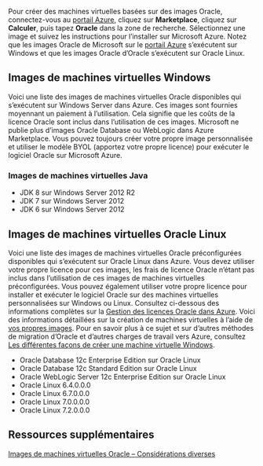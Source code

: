 


Pour créer des machines virtuelles basées sur des images Oracle, connectez-vous au [portail Azure](https://portal.azure.com/), cliquez sur **Marketplace**, cliquez sur **Calculer**, puis tapez **Oracle** dans la zone de recherche. Sélectionnez une image et suivez les instructions pour l’installer sur Microsoft Azure. Notez que les images Oracle de Microsoft sur le [portail Azure](https://portal.azure.com/) s’exécutent sur Windows et que les images Oracle d’Oracle s’exécutent sur Oracle Linux.

## Images de machines virtuelles Windows
Voici une liste des images de machines virtuelles Oracle disponibles qui s’exécutent sur Windows Server dans Azure. Ces images sont fournies moyennant un paiement à l’utilisation. Cela signifie que les coûts de la licence Oracle sont inclus dans l’utilisation de ces images. Microsoft ne publie plus d’images Oracle Database ou WebLogic dans Azure Marketplace. Vous pouvez toujours créer votre propre image personnalisée et utiliser le modèle BYOL (apportez votre propre licence) pour exécuter le logiciel Oracle sur Microsoft Azure.

### Images de machines virtuelles Java
* JDK 8 sur Windows Server 2012 R2
* JDK 7 sur Windows Server 2012
* JDK 6 sur Windows Server 2012

## Images de machines virtuelles Oracle Linux
Voici une liste des images de machines virtuelles Oracle préconfigurées disponibles qui s’exécutent sur Oracle Linux dans Azure. Vous devez utiliser votre propre licence pour ces images, les frais de licence Oracle n’étant pas inclus dans l’utilisation de ces images de machines virtuelles préconfigurées. Vous pouvez également utiliser votre propre licence pour installer et exécuter le logiciel Oracle sur des machines virtuelles personnalisées sur Windows ou Linux. Consultez ci-dessous des informations complètes sur la [Gestion des licences Oracle dans Azure](http://www.oracle.com/technetwork/topics/cloud/faq-1963009.html#support). Voici des informations détaillées sur la création de machines virtuelles à l’aide de [vos propres images](../articles/virtual-machines/virtual-machines-windows-classic-createupload-vhd.md). Pour en savoir plus à ce sujet et sur d’autres méthodes de migration d’Oracle et d’autres charges de travail vers Azure, consultez [Les différentes façons de créer une machine virtuelle Windows](../articles/virtual-machines/virtual-machines-windows-creation-choices.md).

* Oracle Database 12c Enterprise Edition sur Oracle Linux
* Oracle Database 12c Standard Edition sur Oracle Linux
* Oracle WebLogic Server 12c Enterprise Edition sur Oracle Linux
* Oracle Linux 6.4.0.0.0
* Oracle Linux 6.7.0.0.0
* Oracle Linux 7.0.0.0.0
* Oracle Linux 7.2.0.0.0

## Ressources supplémentaires
[Images de machines virtuelles Oracle – Considérations diverses](#miscellaneous-considerations-for-oracle-virtual-machine-images-new-article)

<!---HONumber=AcomDC_0615_2016-->